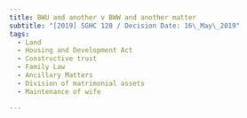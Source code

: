 ```yaml
---
title: BWU and another v BWW and another matter
subtitle: "[2019] SGHC 128 / Decision Date: 16\_May\_2019"
tags:
  - Land
  - Housing and Development Act
  - Constructive trust
  - Family Law
  - Ancillary Matters
  - Division of matrimonial assets
  - Maintenance of wife

---
```

